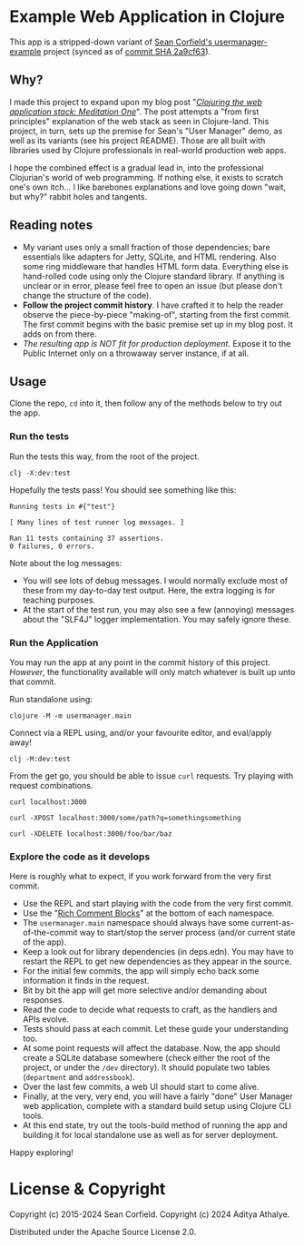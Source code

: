 # Example Web Application in Clojure

This app is a stripped-down variant of [Sean Corfield's usermanager-example](https://github.com/seancorfield/usermanager-example) project (synced as of [commit SHA 2a9cf63](https://github.com/seancorfield/usermanager-example/tree/2a9cf635cf255bf223486bc9e907a02435c7201c)).

## Why?
I made this project to expand upon my blog post "*[Clojuring the web application stack: Meditation One](https://www.evalapply.org/posts/clojure-web-app-from-scratch/index.html)*". The post attempts a "from first principles" explanation of the web stack as seen in Clojure-land. This project, in turn, sets up the premise for Sean's "User Manager" demo, as well as its variants (see his project README). Those are all built with libraries used by Clojure professionals in real-world production web apps.

I hope the combined effect is a gradual lead in, into the professional Clojurian's world of web programming. If nothing else, it exists to scratch one's own itch... I like barebones explanations and love going down "wait, but why?" rabbit holes and tangents.

## Reading notes
- My variant uses only a small fraction of those dependencies; bare essentials like adapters for Jetty, SQLite, and HTML rendering. Also some ring middleware that handles HTML form data. Everything else is hand-rolled code using only the Clojure standard library. If anything is unclear or in error, please feel free to open an issue (but please don't change the structure of the code).
- **Follow the project commit history**. I have crafted it to help the reader observe the piece-by-piece "making-of", starting from the first commit. The first commit begins with the basic premise set up in my blog post. It adds on from there.
- *The resulting app is NOT fit for production deployment.* Expose it to the Public Internet only on a throwaway server instance, if at all.

## Usage

Clone the repo, `cd` into it, then follow any of the methods below to try out the app.

### Run the tests

Run the tests this way, from the root of the project.

```
clj -X:dev:test
```

Hopefully the tests pass! You should see something like this:
```
Running tests in #{"test"}

[ Many lines of test runner log messages. ]

Ran 11 tests containing 37 assertions.
0 failures, 0 errors.
```

Note about the log messages:
- You will see lots of debug messages. I would normally exclude most of these from my day-to-day test output. Here, the extra logging is for teaching purposes.
- At the start of the test run, you may also see a few (annoying) messages about the "SLF4J" logger implementation. You may safely ignore these.

### Run the Application

You may run the app at any point in the commit history of this project. *However*, the functionality available will only match whatever is built up unto that commit.

Run standalone using:
```
clojure -M -m usermanager.main
```

Connect via a REPL using, and/or your favourite editor, and eval/apply away!
```
clj -M:dev:test
```

From the get go, you should be able to issue `curl` requests. Try playing with request combinations.
```
curl localhost:3000

curl -XPOST localhost:3000/some/path?q=somethingsomething

curl -XDELETE localhost:3000/foo/bar/baz
```
### Explore the code as it develops

Here is roughly what to expect, if you work forward from the very first commit.
- Use the REPL and start playing with the code from the very first commit.
- Use the "[Rich Comment Blocks](https://betweentwoparens.com/blog/rich-comment-blocks/)" at the bottom of each namespace.
- The `usermanager.main` namespace should always have some current-as-of-the-commit way to start/stop the server process (and/or current state of the app).
- Keep a look out for library dependencies (in deps.edn). You may have to restart the REPL to get new dependencies as they appear in the source.
- For the initial few commits, the app will simply echo back some information it finds in the request.
- Bit by bit the app will get more selective and/or demanding about responses.
- Read the code to decide what requests to craft, as the handlers and APIs evolve.
- Tests should pass at each commit. Let these guide your understanding too.
- At some point requests will affect the database. Now, the app should create a SQLite database somewhere (check either the root of the project, or under the `/dev` directory). It should populate two tables (`department` and `addressbook`).
- Over the last few commits, a web UI should start to come alive.
- Finally, at the very, very end, you will have a fairly "done" User Manager web application, complete with a standard build setup using Clojure CLI tools.
- At this end state, try out the tools-build method of running the app and building it for local standalone use as well as for server deployment.

Happy exploring!

# License & Copyright

Copyright (c) 2015-2024 Sean Corfield.
Copyright (c) 2024 Aditya Athalye.

Distributed under the Apache Source License 2.0.
